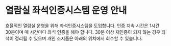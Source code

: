 # <b>열람실 좌석인증시스템 운영 안내</b>

효율적인 열람실 운영을 위해 좌석인증시스템을 도입합니다.
인증 지속 시간은 1시간 30분이며 매 시간마다 좌석 인증을 해야 합니다.
30분 이상 재인증이 되지 않는 경우 좌석이 정리될 수 있으며 개인 소지품은 아래의 위치에서 회수할 수 있습니다.
